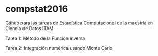 # compstat2016

Github para las tareas de Estadística Computacional de la maestría en Ciencia de Datos ITAM

Tarea 1: Método de la Función inversa

Tarea 2: Integración numérica usando Monte Carlo
